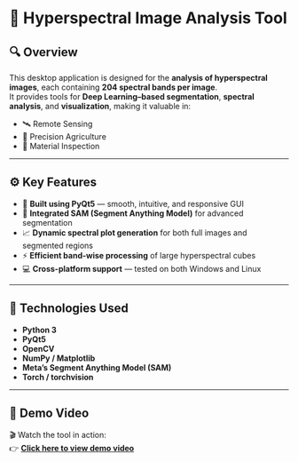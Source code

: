 # 🌈 Hyperspectral Image Analysis Tool

## 🔍 Overview
This desktop application is designed for the **analysis of hyperspectral images**, each containing **204 spectral bands per image**.  
It provides tools for **Deep Learning–based segmentation**, **spectral analysis**, and **visualization**, making it valuable in:

- 🛰️ Remote Sensing  
- 🌾 Precision Agriculture  
- 🧪 Material Inspection  

---

## ⚙️ Key Features
- 🧩 **Built using PyQt5** — smooth, intuitive, and responsive GUI  
- 🧠 **Integrated SAM (Segment Anything Model)** for advanced segmentation  
- 📈 **Dynamic spectral plot generation** for both full images and segmented regions  
- ⚡ **Efficient band-wise processing** of large hyperspectral cubes  
- 💻 **Cross-platform support** — tested on both Windows and Linux  

---

## 🧠 Technologies Used
- **Python 3**
- **PyQt5**
- **OpenCV**
- **NumPy / Matplotlib**
- **Meta’s Segment Anything Model (SAM)**
- **Torch / torchvision**

---

## 🎥 Demo Video
🎬 Watch the tool in action:  
👉 [**Click here to view demo video**]()

